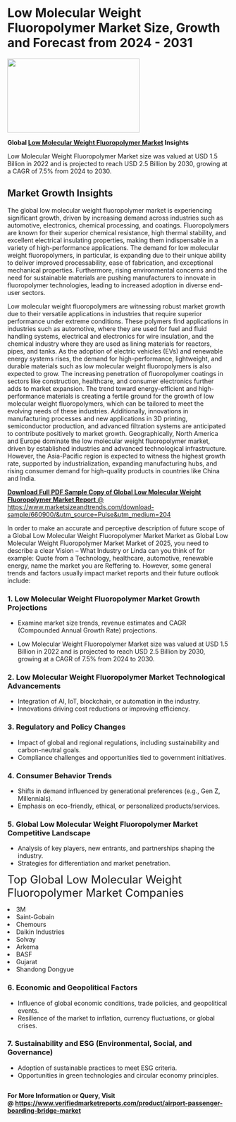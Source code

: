 <H1>Low Molecular Weight Fluoropolymer Market Size, Growth and Forecast from 2024 - 2031</H1><img class="aligncenter size-medium wp-image-584254" src="https://thirdeyenews.in/wp-content/uploads/2024/09/Global-Market-Research-300x168.jpeg" alt="" width="300" height="168" /><p><strong>Global&nbsp;<a href="https://www.marketsizeandtrends.com/download-sample/660900/&amp;utm_source=Pulse&amp;utm_medium=204">Low Molecular Weight Fluoropolymer Market</a> Insights</strong></p><p>Low Molecular Weight Fluoropolymer Market size was valued at USD 1.5 Billion in 2022 and is projected to reach USD 2.5 Billion by 2030, growing at a CAGR of 7.5% from 2024 to 2030.</p><p><h2>Market Growth Insights</h2> <p>The global low molecular weight fluoropolymer market is experiencing significant growth, driven by increasing demand across industries such as automotive, electronics, chemical processing, and coatings. Fluoropolymers are known for their superior chemical resistance, high thermal stability, and excellent electrical insulating properties, making them indispensable in a variety of high-performance applications. The demand for low molecular weight fluoropolymers, in particular, is expanding due to their unique ability to deliver improved processability, ease of fabrication, and exceptional mechanical properties. Furthermore, rising environmental concerns and the need for sustainable materials are pushing manufacturers to innovate in fluoropolymer technologies, leading to increased adoption in diverse end-user sectors.</p> <p><a href="#"></a></p> <p>Low molecular weight fluoropolymers are witnessing robust market growth due to their versatile applications in industries that require superior performance under extreme conditions. These polymers find applications in industries such as automotive, where they are used for fuel and fluid handling systems, electrical and electronics for wire insulation, and the chemical industry where they are used as lining materials for reactors, pipes, and tanks. As the adoption of electric vehicles (EVs) and renewable energy systems rises, the demand for high-performance, lightweight, and durable materials such as low molecular weight fluoropolymers is also expected to grow. The increasing penetration of fluoropolymer coatings in sectors like construction, healthcare, and consumer electronics further adds to market expansion. The trend toward energy-efficient and high-performance materials is creating a fertile ground for the growth of low molecular weight fluoropolymers, which can be tailored to meet the evolving needs of these industries. Additionally, innovations in manufacturing processes and new applications in 3D printing, semiconductor production, and advanced filtration systems are anticipated to contribute positively to market growth. Geographically, North America and Europe dominate the low molecular weight fluoropolymer market, driven by established industries and advanced technological infrastructure. However, the Asia-Pacific region is expected to witness the highest growth rate, supported by industrialization, expanding manufacturing hubs, and rising consumer demand for high-quality products in countries like China and India.</p> <p><a href="#"></p><p><span class=""><strong>Download Full PDF Sample Copy of Global Low Molecular Weight Fluoropolymer Market Report</strong> @ <a href="https://www.marketsizeandtrends.com/download-sample/660900/&amp;utm_source=Pulse&amp;utm_medium=204" target="_blank">https://www.marketsizeandtrends.com/download-sample/660900/&amp;utm_source=Pulse&amp;utm_medium=204</a></span></p><p>In order to make an accurate and perceptive description of future scope of a Global&nbsp;Low Molecular Weight Fluoropolymer Market Market as Global&nbsp;Low Molecular Weight Fluoropolymer Market Market of 2025, you need to describe a clear Vision &ndash; What Industry or Linda can you think of for example: Quote from a Technology, healthcare, automotive, renewable energy, name the market you are Reffering to. However, some general trends and factors usually impact market reports and their future outlook include:</p><h3>1.&nbsp;<strong>Low Molecular Weight Fluoropolymer Market Growth Projections</strong></h3><ul><li>Examine market size trends, revenue estimates and CAGR (Compounded Annual Growth Rate) projections.</li><li><p>Low Molecular Weight Fluoropolymer Market size was valued at USD 1.5 Billion in 2022 and is projected to reach USD 2.5 Billion by 2030, growing at a CAGR of 7.5% from 2024 to 2030.</p></li></ul><h3>2.&nbsp;<strong>Low Molecular Weight Fluoropolymer Market Technological Advancements</strong></h3><ul><li>Integration of AI, IoT, blockchain, or automation in the industry.</li><li>Innovations driving cost reductions or improving efficiency.</li></ul><h3>3.&nbsp;<strong>Regulatory and Policy Changes</strong></h3><ul><li>Impact of global and regional regulations, including sustainability and carbon-neutral goals.</li><li>Compliance challenges and opportunities tied to government initiatives.</li></ul><h3>4.&nbsp;<strong>Consumer Behavior Trends</strong></h3><ul><li>Shifts in demand influenced by generational preferences (e.g., Gen Z, Millennials).</li><li>Emphasis on eco-friendly, ethical, or personalized products/services.</li></ul><h3>5.&nbsp;<strong>Global Low Molecular Weight Fluoropolymer Market Competitive Landscape</strong></h3><ul><li>Analysis of key players, new entrants, and partnerships shaping the industry.</li><li>Strategies for differentiation and market penetration.</li></ul><p data-pm-slice="1 1 []"><span style="color: inherit; font-family: inherit; font-size: 25px;">Top Global Low Molecular Weight Fluoropolymer Market Companies</span></p><div class="" data-test-id=""><p><li>3M</li><li> Saint-Gobain</li><li> Chemours</li><li> Daikin Industries</li><li> Solvay</li><li> Arkema</li><li> BASF</li><li> Gujarat</li><li> Shandong Dongyue</li></p></div><h3>6.&nbsp;<strong>Economic and Geopolitical Factors</strong></h3><ul><li>Influence of global economic conditions, trade policies, and geopolitical events.</li><li>Resilience of the market to inflation, currency fluctuations, or global crises.</li></ul><h3>7.&nbsp;<strong>Sustainability and ESG (Environmental, Social, and Governance)</strong></h3><ul><li>Adoption of sustainable practices to meet ESG criteria.</li><li>Opportunities in green technologies and circular economy principles.</li></ul><h2><strong style="font-size: 14px;">For More Information or Query, Visit @&nbsp;</strong><a style="background-color: #ffffff; font-size: 14px;" href="https://www.marketsizeandtrends.com/report/low-molecular-weight-fluoropolymer-market/" target="_blank">https://www.verifiedmarketreports.com/product/airport-passenger-boarding-bridge-market</a></h2>

